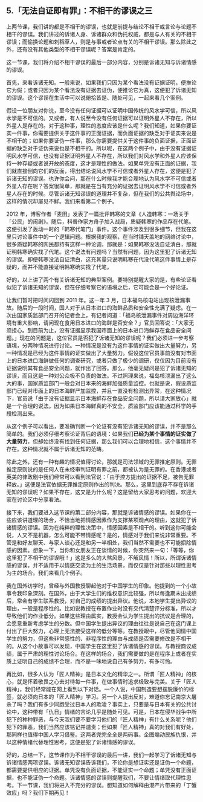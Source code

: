## 5.「无法自证即有罪」：不相干的谬误之三
上两节课，我们讲的都是不相干的谬误，也就是前提与结论不相干或言论与论题不相干的谬误。我们讲过的诉诸人身、诉诸群众和伪托权威，都是与人有关的不相干谬误；而偷换论题和刺稻草人，则是与事或者论点有关的不相干谬误。那么除此之外，还有没有其他类型的不相干谬误呢？答案是肯定的。


这一节课，我们将介绍不相干谬误的最后一部分内容，分别是诉诸无知与诉诸情感的谬误。


首先，来看诉诸无知。一般来说，如果我们只因为某个看法没有证据证明，便推论它为假；或者只因为某个看法没有证据去证伪，便推论它为真，这便犯了诉诸无知的谬误。这个谬误在生活中可以说俯拾皆是、随处可见，一起来看几个案例。


假设一位朋友对你说，至今没有任何证据可以证明中国传统的风水学可信，所以风水学是不可信的。又或者，有人说至今没有任何证据可以证明外星人不存在，所以外星人是存在的。对于这种事，理性的态度应该是什么呢？我们知道，如果你要证实一件事，你需要提供关于这件事的正面证据，而负面证据的缺乏对于证实来说是不相干的；如果你要证伪一件事，那么你需要提供关于这件事的负面证据，正面证据的缺乏对于证伪来说也是不相干的。所以呢，在这两个例子中，由于没有证据证明风水学可信，也没有证据证明外星人不存在，所以我们对风水学和外星人应该保持一种存疑或者说开放的态度，这才是理性的做法。如果单凭没有正面的证据，我们就直接倒向它们的反面，得出结论说风水学不可信或者外星人存在，这便是犯了诉诸无知的谬误。也许你会问，那在什么时候我才能合理地认为风水学不可信或者外星人存在呢？答案很简单，那就是在当有充分的证据去证明风水学不可信或者外星人存在的时候。尽管诉诸无知谬误的道理并不复杂，但在我们的公共舆论场中，这样的情况却屡见不鲜。我们来看第二个例子。


2012 年，博客作者「麦田」发表了一篇批评韩寒的文章《人造韩寒：一场关于「公民」的闹剧》。随后，科普作家方舟子加入战局，质疑韩寒的作品存在代笔。这便引发了轰动一时的「韩寒代笔门」事件。这个事件涉及到很多细节，但我在这里只讨论事件中的一个逻辑问题。根据我的观察，在当时铺天盖地的网络讨论中，很多质疑韩寒的网民都持有这样一种论调，那就是：如果韩寒没法自证清白，那就证明韩寒确实找了代笔。这个说法有问题吗？当然有问题，因为这里犯了诉诸无知的谬误。即便韩寒没法自证清白，这充其量只说明韩寒在代没代笔这件事情上是存疑的，而并不能直接证明韩寒确实找了代笔。


好的，以上讲了两个有关诉诸无知的典型案例。要特别提醒大家的是，有些论证看似犯了诉诸无知的谬误，但在仔细考察它的语境之后，它可能会是一个好论证。


让我们暂时把时间闪回到 2011 年。这一年 3 月，日本福岛核电站出现核泄漏事故。随后的一段时间，国人对于从日本进口的海鲜品质和安全性充满了疑虑。在一次由国家质监部门召开的记者会上，有记者问道：「福岛核泄漏事件对周边海洋环境有重大影响，请问现在食用日本进口的海鲜是否安全？」官员回答说：「大家无须担心。到目前为止，没有证据显示我国市面上的日本进口海鲜存在食品安全问题。」现在的问题是，这位官员是否犯了诉诸无知的谬误呢？我们必须进一步考察语境，分两种情况进行讨论。一种情况是没有为这件事情的证实做出大量努力，另一种情况是已经为这件事情的证实做出了大量努力。假设这位官员事前没有对市面上的日本进口海鲜做任何的调查研究，或者只做了极少的调研，仅仅因为目前没有证据说明其有食品安全问题，就作出了回答。那么，他毫无疑问是犯了诉诸无知的谬误，而且这是一种对公众极不负责的做法。不过照理来说，福岛核泄漏出了这么大的事，国家质监部门一般会对日本来的海鲜加强质量监控。也就是说，假设质监部门已经对市面上的日本海鲜严加监控，并且一直没有检测出异常，在这种情况下，官员说「由于没有证据显示日本海鲜存在食品安全问题，所以请大家放心」就是一个合理的说法。因为如果日本海鲜真的不安全，质监部门应该能通过科学的手段检测出来。


从这个例子可以看出，要准确判断一个论证有没有犯诉诸无知的谬误，并不是那么简单的。我们必须仔细考察论证背后的语境：如果我们**已经为某个事情的证实做了大量努力**，但却始终没有找到任何证据，那么我们可以合理地相信，这个事情并不存在。这种情况就不属于诉诸无知的范畴。


除此之外，还有一种有趣的情况值得讨论，那就是司法领域的无罪推定原则。无罪推定原则说的是任何人在未经审判证明有罪之前，都被认为是无罪的。在香港或者英美的律政剧中我们经常可以看到法官说：「由于控方提出的证据不足，被告无罪释放。」这便是法官依据无罪推定原则作出的判决。那么，这里到底存不存在诉诸无知的谬误呢？如果不存在，这又是为什么呢？这是留给大家思考的问题，欢迎大家在讨论区中分享看法。


接下来，我们要进入这节课的第二部分内容，那就是诉诸情感的谬误。如果你在一些应该讲道理的场合，不恰当地把情感因素作为支撑某项观点的理由，这就犯了诉诸情感的谬误。因为在纯粹的理性决策中，情感因素是不相干的。听到这你可能会说，人又不是机器，怎么可能不带情感呢？是的，情感对于我们来说非常重要。不管是和好友聊天、与家人谈心还是和另一半相处，我们当然不需要也不可能摒除情感的因素。想象一下，当你和女朋友正在谈情的时候，你突然来一句：「等等，你这里犯了不相干的谬误哦！」这是多么的大煞风景，不解风情！所以，所谓诉诸情感的谬误，并不适用于以情感交流为主的生活场景，而仅仅是针对那些以理性思考为主的场合。我们来看几个例子。


我在国外访学时，曾经与外国教授聊起他对于中国学生的印象。他提到的一个小故事令我印象深刻。在国外，由于大学生们的维权意识比较强，所以每逢期末出成绩后，常会有学生联系教授，对自己的成绩的提出异议。他说，本地学生提出异议的理由，一般是程序性的。比如说教授在布置作业时没有交代清楚评分标准，所以才导致他们的作业低分。如果这些理由属实，教授会认为学生提出的抗议是合理的，会愿意重新考虑学生的分数。但中国学生提出异议的理由往往是说自己在这门课上付出了巨大努力，心理上无法接受这样的低分等等。在教授眼中，尽管他同情中国学生的努力，但这些非常感性的、非程序性的理由与成绩是否需要修改是不相干的。从这个小故事可以发现，中国学生在这里犯了诉诸情感的谬误。与教授商议成绩，属于严肃的理性讨论场合。在这样的场合，我们需要做的是在程序上或者在实质上证明自己的成绩不合理，而不是一味地说自己有多努力，有多可怜。


再比如，很多人认为「匠人精神」是日本文化的精华之一。所谓「匠人精神」的核心，就是怀着敬畏之心去对待每一件事，在做事情时追求极致与完美。关于「匠人精神」，我们经常能在网上看到以下对话。一个人说，中国制造要想摆脱廉价的标签，就必须向日本的「匠人精神」学习。另一个人提出反对，难道你忘记南京大屠杀了吗？我们有多少同胞受过日本人的欺凌？事实上，只要是与日本有关的公共讨论中，这种带有「仇日」情绪的言论几乎是随处可见。可是，日本在侵华战争中所犯下的种种罪恶，与今天我们要不要学习他们的「匠人精神」有什么关系呢？他们犯下的罪恶，我们当然应该铭记并谴责；但如果「匠人精神」真的对我们有好处，那同样也值得中国人学习借鉴。这两者完完全全是两码事。企图煽动民族仇恨，并以这种情绪代替理性思考，这便是犯了诉诸情感的谬误。


好的，总结一下，这节课作为不相干谬误的最后一讲，我们一起学习了诉诸无知与诉诸情感两项谬误。诉诸无知谬误告诉我们，不论你是想证实还是证伪一个命题，都需要提供相应的证据。单凭没有负面证据，不能证实一个命题；单凭没有正面证据，也不能证伪一个命题。诉诸情感的谬误则提醒我们，不要让情绪取代理性思考。下一节课，我们将进入不充分的谬误。想知道如何解释由港产片带来的「丁蟹效应」吗？我们下期再见！

